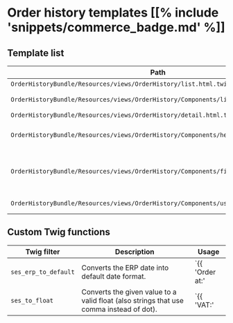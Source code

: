 # Order history templates [[% include 'snippets/commerce_badge.md' %]]

## Template list

|Path|Description|
|--- |--- |
|`OrderHistoryBundle/Resources/views/OrderHistory/list.html.twig`|Renders the document list.|
|`OrderHistoryBundle/Resources/views/OrderHistory/Components/list_table.html.twig`|Renders the document table. Included in `OrderHistory/list.html.twig`.|
|`OrderHistoryBundle/Resources/views/OrderHistory/detail.html.twig`|Renders the detail view of a single document.|
|`OrderHistoryBundle/Resources/views/OrderHistory/Components/header_default.html.twig`|Renders the header information for document detail. Included in `OrderHistory/detail.html.twig`.|
|`OrderHistoryBundle/Resources/views/OrderHistory/Components/fields.html.twig`|Contains blocks that render the content of the individual fields (defined in the configuration). Included in `OrderHistory/Components/list_table.html.twig` and `OrderHistory/detail.html.twig`.|
|`OrderHistoryBundle/Resources/views/OrderHistory/Components/user_menu.html.twig`|Renders the "Your documents" item in user menu.|

## Custom Twig functions

|Twig filter|Description|Usage|
|--- |--- |--- |
|`ses_erp_to_default`|Converts the ERP date into default date format.|`{{ 'Order at:'|st_translate }} {{ response.OrderReference.IssueDate.value|ses_erp_to_default }} {{ response.OrderReference.IssueDate.value|ses_erp_to_default }}`|
|`ses_to_float`|Converts the given value to a valid float (also strings that use comma instead of dot).|`{{ 'VAT:'|st_translate }} {{ vat.TaxAmount.value|ses_to_float|price_format }}`|

